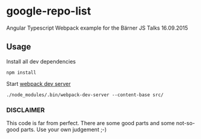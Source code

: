 # google-repo-list
Angular Typescript Webpack example for the Bärner JS Talks 16.09.2015

## Usage

Install all dev dependencies

```
npm install
```

Start [webpack dev server](https://webpack.github.io/docs/webpack-dev-server.html)

```
./node_modules/.bin/webpack-dev-server --content-base src/
```

### DISCLAIMER

This code is far from perfect. There are some good parts and some not-so-good parts. Use your own judgement ;-)
